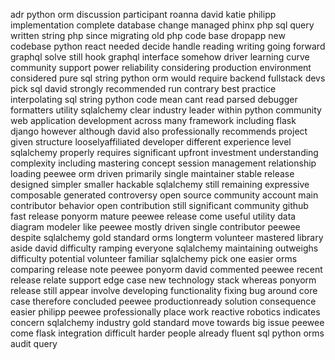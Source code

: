 adr python orm discussion participant roanna david katie philipp implementation complete database change managed phinx php sql query written string php since migrating old php code base dropapp new codebase python react needed decide handle reading writing going forward graphql solve still hook graphql interface somehow driver learning curve community support power reliability considering production environment considered pure sql string python orm would require backend fullstack devs pick sql david strongly recommended run contrary best practice interpolating sql string python code mean cant read parsed debugger formatters utility sqlalchemy clear industry leader within python community web application development across many framework including flask django however although david also professionally recommends project given structure looselyaffiliated developer different experience level sqlalchemy properly requires significant upfront investment understanding complexity including mastering concept session management relationship loading peewee orm driven primarily single maintainer stable release designed simpler smaller hackable sqlalchemy still remaining expressive composable generated controversy open source community account main contributor behavior open contribution still significant community github fast release ponyorm mature peewee release come useful utility data diagram modeler like peewee mostly driven single contributor peewee despite sqlalchemy gold standard orms longterm volunteer mastered library aside david difficulty ramping everyone sqlalchemy maintaining outweighs difficulty potential volunteer familiar sqlalchemy pick one easier orms comparing release note peewee ponyorm david commented peewee recent release relate support edge case new technology stack whereas ponyorm release still appear involve developing functionality fixing bug around core case therefore concluded peewee productionready solution consequence easier philipp peewee professionally place work reactive robotics indicates concern sqlalchemy industry gold standard move towards big issue peewee come flask integration difficult harder people already fluent sql python orms audit query